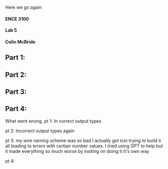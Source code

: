 Here we go again
#### ENCE 3100
#### Lab 5
#### Colin McBride
  
## Part 1:  
## Part 2: 
## Part 3:
## Part 4: 


What went wrong. 
pt 1: In correct output types 

pt 2: Incorrect output types again

pt 3: my wire naming scheme was so bad I actually got lost trying to build it all leading to errors with certian number values. I tried using GPT to help but it made everything so much worse by insiting on doing it it's own way 

pt 4: 
